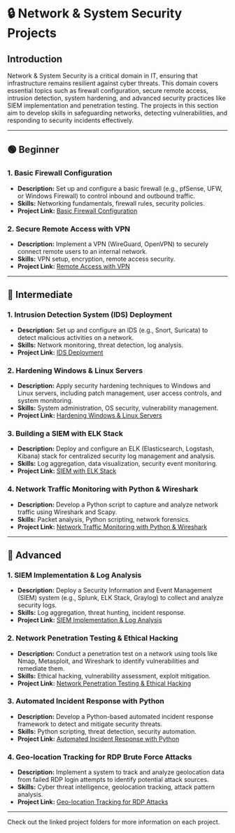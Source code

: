 # 🔒 Network & System Security Projects

## Introduction
Network & System Security is a critical domain in IT, ensuring that infrastructure remains resilient against cyber threats. This domain covers essential topics such as firewall configuration, secure remote access, intrusion detection, system hardening, and advanced security practices like SIEM implementation and penetration testing. The projects in this section aim to develop skills in safeguarding networks, detecting vulnerabilities, and responding to security incidents effectively.

---

## 🟢 Beginner

### 1. Basic Firewall Configuration  
- **Description:** Set up and configure a basic firewall (e.g., pfSense, UFW, or Windows Firewall) to control inbound and outbound traffic.
- **Skills:** Networking fundamentals, firewall rules, security policies.
- **Project Link:** [Basic Firewall Configuration](Project_Folder_Link_Here)

### 2. Secure Remote Access with VPN  
- **Description:** Implement a VPN (WireGuard, OpenVPN) to securely connect remote users to an internal network.  
- **Skills:** VPN setup, encryption, remote access security.  
- **Project Link:** [Remote Access with VPN](Project_Folder_Link_Here)

---

## 🔵 Intermediate

### 1. Intrusion Detection System (IDS) Deployment  
- **Description:** Set up and configure an IDS (e.g., Snort, Suricata) to detect malicious activities on a network.  
- **Skills:** Network monitoring, threat detection, log analysis.  
- **Project Link:** [IDS Deployment](Project_Folder_Link_Here)

### 2. Hardening Windows & Linux Servers  
- **Description:** Apply security hardening techniques to Windows and Linux servers, including patch management, user access controls, and system monitoring.  
- **Skills:** System administration, OS security, vulnerability management.  
- **Project Link:** [Hardening Windows & Linux Servers](Project_Folder_Link_Here)

### 3. Building a SIEM with ELK Stack  
- **Description:** Deploy and configure an ELK (Elasticsearch, Logstash, Kibana) stack for centralized security log management and analysis.  
- **Skills:** Log aggregation, data visualization, security event monitoring.  
- **Project Link:** [SIEM with ELK Stack](Project_Folder_Link_Here)

### 4. Network Traffic Monitoring with Python & Wireshark  
- **Description:** Develop a Python script to capture and analyze network traffic using Wireshark and Scapy.  
- **Skills:** Packet analysis, Python scripting, network forensics.  
- **Project Link:** [Network Traffic Monitoring with Python & Wireshark](Project_Folder_Link_Here)

---

## 🔴 Advanced

### 1. SIEM Implementation & Log Analysis  
- **Description:** Deploy a Security Information and Event Management (SIEM) system (e.g., Splunk, ELK Stack, Graylog) to collect and analyze security logs.  
- **Skills:** Log aggregation, threat hunting, incident response.  
- **Project Link:** [SIEM Implementation & Log Analysis](Project_Folder_Link_Here)

### 2. Network Penetration Testing & Ethical Hacking  
- **Description:** Conduct a penetration test on a network using tools like Nmap, Metasploit, and Wireshark to identify vulnerabilities and remediate them.  
- **Skills:** Ethical hacking, vulnerability assessment, exploit mitigation.  
- **Project Link:** [Network Penetration Testing & Ethical Hacking](Project_Folder_Link_Here)

### 3. Automated Incident Response with Python  
- **Description:** Develop a Python-based automated incident response framework to detect and mitigate security threats.  
- **Skills:** Python scripting, threat detection, security automation.  
- **Project Link:** [Automated Incident Response with Python](Project_Folder_Link_Here)

### 4. Geo-location Tracking for RDP Brute Force Attacks  
- **Description:** Implement a system to track and analyze geolocation data from failed RDP login attempts to identify potential attack sources.  
- **Skills:** Cyber threat intelligence, geolocation tracking, attack pattern analysis.  
- **Project Link:** [Geo-location Tracking for RDP Attacks](Project_Folder_Link_Here)

---

Check out the linked project folders for more information on each project.
